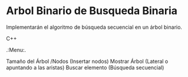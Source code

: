 # Arbol Binario de Busqueda Binaria

Implementarán el algoritmo de búsqueda secuencial en un árbol binario.

C++

.:Menu:.

Tamaño del Árbol /Nodos (Insertar nodos)
Mostrar Árbol (Lateral o apuntando a las aristas)
Buscar elemento (Búsqueda secuencial)
